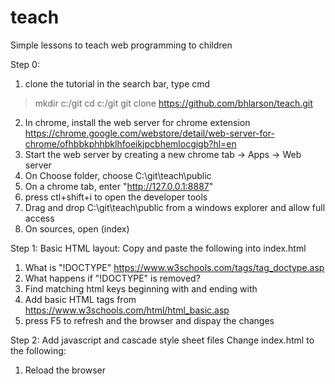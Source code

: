 # teach
Simple lessons to teach web programming to children

Step 0:
1) clone the tutorial
in the search bar, type cmd
> mkdir c:/git
> cd c:/git
> git clone https://github.com/bhlarson/teach.git
2) In chrome, install the web server for chrome extension https://chrome.google.com/webstore/detail/web-server-for-chrome/ofhbbkphhbklhfoeikjpcbhemlocgigb?hl=en
3) Start the web server by creating a new chrome tab -> Apps -> Web server
4) On Choose folder, choose C:\git\teach\public
5) On a chrome tab, enter "http://127.0.0.1:8887"
6) press ctl+shift+i to open the developer tools
7) Drag and drop C:\git\teach\public from a windows explorer and allow full access
8) On sources, open (index)



Step 1: Basic HTML layout:
Copy and paste the following into index.html 
<!DOCTYPE html>
<html>
<head>
</head>
<body>

</body>
</html>

1) What is "!DOCTYPE" https://www.w3schools.com/tags/tag_doctype.asp
2) What happens if "!DOCTYPE" is removed?
3) Find matching html keys beginning with <something> and ending with </something> 
4) Add basic HTML tags from https://www.w3schools.com/html/html_basic.asp
5) press F5 to refresh and the browser and dispay the changes

Step 2: Add javascript and cascade style sheet files
Change index.html to the following:
<!DOCTYPE html>
<html xmlns="http://www.w3.org/1999/xhtml">

<head>
    <link href="css/style.css" rel="stylesheet" />
</head>

<body>
    <script src="js/index.js"></script>
</body>
</html>

1) Reload the browser



